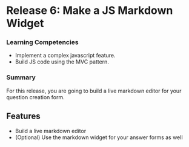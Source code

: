 # Release 6: Make a JS Markdown Widget

### Learning Competencies

- Implement a complex javascript feature.
- Build JS code using the MVC pattern.

### Summary

For this release, you are going to build a live markdown editor for your question creation form.

## Features

- Build a live markdown editor
- (Optional) Use the markdown widget for your answer forms as well

